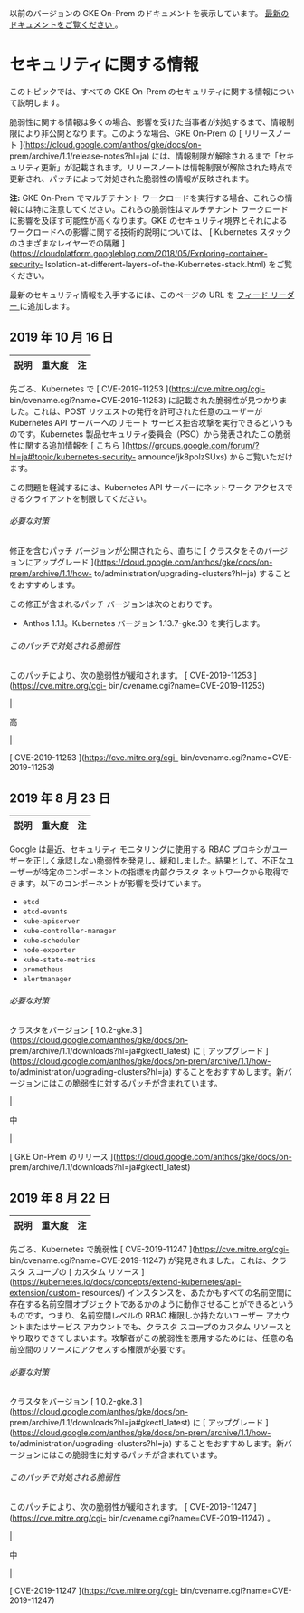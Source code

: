 以前のバージョンの GKE On-Prem のドキュメントを表示しています。 [ 最新のドキュメントをご覧ください
](https://cloud.google.com/anthos/gke/docs/on-prem?hl=ja) 。

#  セキュリティに関する情報

このトピックでは、すべての GKE On-Prem のセキュリティに関する情報について説明します。

脆弱性に関する情報は多くの場合、影響を受けた当事者が対処するまで、情報制限により非公開となります。このような場合、GKE On-Prem の [
リリースノート ](https://cloud.google.com/anthos/gke/docs/on-
prem/archive/1.1/release-notes?hl=ja)
には、情報制限が解除されるまで「セキュリティ更新」が記載されます。リリースノートは情報制限が解除された時点で更新され、パッチによって対処された脆弱性の情報が反映されます。

**注:** GKE On-Prem でマルチテナント ワークロードを実行する場合、これらの情報には特に注意してください。これらの脆弱性はマルチテナント
ワークロードに影響を及ぼす可能性が高くなります。GKE のセキュリティ境界とそれによるワークロードへの影響に関する技術的説明については、 [
Kubernetes スタックのさまざまなレイヤーでの隔離
](https://cloudplatform.googleblog.com/2018/05/Exploring-container-security-
Isolation-at-different-layers-of-the-Kubernetes-stack.html) をご覧ください。

最新のセキュリティ情報を入手するには、このページの URL を [ フィード リーダー
](https://wikipedia.org/wiki/Comparison_of_feed_aggregators) に追加します。

##  2019 年 10 月 16 日

説明  |  重大度  |  注  
---|---|---  
  
先ごろ、Kubernetes で [ CVE-2019-11253 ](https://cve.mitre.org/cgi-
bin/cvename.cgi?name=CVE-2019-11253) に記載された脆弱性が見つかりました。これは、POST
リクエストの発行を許可された任意のユーザーが Kubernetes API サーバーへのリモート
サービス拒否攻撃を実行できるというものです。Kubernetes 製品セキュリティ委員会（PSC）から発表されたこの脆弱性に関する追加情報を [ こちら
](https://groups.google.com/forum/?hl=ja#!topic/kubernetes-security-
announce/jk8polzSUxs) からご覧いただけます。

この問題を軽減するには、Kubernetes API サーバーにネットワーク アクセスできるクライアントを制限してください。

######  必要な対策

修正を含むパッチ バージョンが公開されたら、直ちに [ クラスタをそのバージョンにアップグレード
](https://cloud.google.com/anthos/gke/docs/on-prem/archive/1.1/how-
to/administration/upgrading-clusters?hl=ja) することをおすすめします。

この修正が含まれるパッチ バージョンは次のとおりです。

  * Anthos 1.1.1。Kubernetes バージョン 1.13.7-gke.30 を実行します。 

######  このパッチで対処される脆弱性

このパッチにより、次の脆弱性が緩和されます。 [ CVE-2019-11253 ](https://cve.mitre.org/cgi-
bin/cvename.cgi?name=CVE-2019-11253)

|

高

|

[ CVE-2019-11253 ](https://cve.mitre.org/cgi-
bin/cvename.cgi?name=CVE-2019-11253)  
  
##  2019 年 8 月 23 日

説明  |  重大度  |  注  
---|---|---  
  
Google は最近、セキュリティ モニタリングに使用する RBAC
プロキシがユーザーを正しく承認しない脆弱性を発見し、緩和しました。結果として、不正なユーザーが特定のコンポーネントの指標を内部クラスタ
ネットワークから取得できます。以下のコンポーネントが影響を受けています。

  * ` etcd `
  * ` etcd-events `
  * ` kube-apiserver `
  * ` kube-controller-manager `
  * ` kube-scheduler `
  * ` node-exporter `
  * ` kube-state-metrics `
  * ` prometheus `
  * ` alertmanager `

######  必要な対策

クラスタをバージョン [ 1.0.2-gke.3 ](https://cloud.google.com/anthos/gke/docs/on-
prem/archive/1.1/downloads?hl=ja#gkectl_latest) に [ アップグレード
](https://cloud.google.com/anthos/gke/docs/on-prem/archive/1.1/how-
to/administration/upgrading-clusters?hl=ja)
することをおすすめします。新バージョンにはこの脆弱性に対するパッチが含まれています。

|

中

|

[ GKE On-Prem のリリース ](https://cloud.google.com/anthos/gke/docs/on-
prem/archive/1.1/downloads?hl=ja#gkectl_latest)  
  
##  2019 年 8 月 22 日

説明  |  重大度  |  注  
---|---|---  
  
先ごろ、Kubernetes で脆弱性 [ CVE-2019-11247 ](https://cve.mitre.org/cgi-
bin/cvename.cgi?name=CVE-2019-11247) が発見されました。これは、クラスタ スコープの [ カスタム リソース
](https://kubernetes.io/docs/concepts/extend-kubernetes/api-extension/custom-
resources/)
インスタンスを、あたかもすべての名前空間に存在する名前空間オブジェクトであるかのように動作させることができるというものです。つまり、名前空間レベルの
RBAC 権限しか持たないユーザー アカウントまたはサービス アカウントでも、クラスタ スコープのカスタム
リソースとやり取りできてしまいます。攻撃者がこの脆弱性を悪用するためには、任意の名前空間のリソースにアクセスする権限が必要です。

######  必要な対策

クラスタをバージョン [ 1.0.2-gke.3 ](https://cloud.google.com/anthos/gke/docs/on-
prem/archive/1.1/downloads?hl=ja#gkectl_latest) に [ アップグレード
](https://cloud.google.com/anthos/gke/docs/on-prem/archive/1.1/how-
to/administration/upgrading-clusters?hl=ja)
することをおすすめします。新バージョンにはこの脆弱性に対するパッチが含まれています。

######  このパッチで対処される脆弱性

このパッチにより、次の脆弱性が緩和されます。 [ CVE-2019-11247 ](https://cve.mitre.org/cgi-
bin/cvename.cgi?name=CVE-2019-11247) 。

|

中

|

[ CVE-2019-11247 ](https://cve.mitre.org/cgi-
bin/cvename.cgi?name=CVE-2019-11247)

